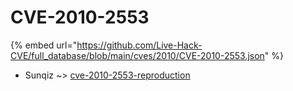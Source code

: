 # CVE-2010-2553
{% embed url="https://github.com/Live-Hack-CVE/full_database/blob/main/cves/2010/CVE-2010-2553.json" %}

* Sunqiz ~> [cve-2010-2553-reproduction](https://www.alice-snow.ru/2010/database/cve-2010-2553/cve-2010-2553-reproduction-sunqiz)